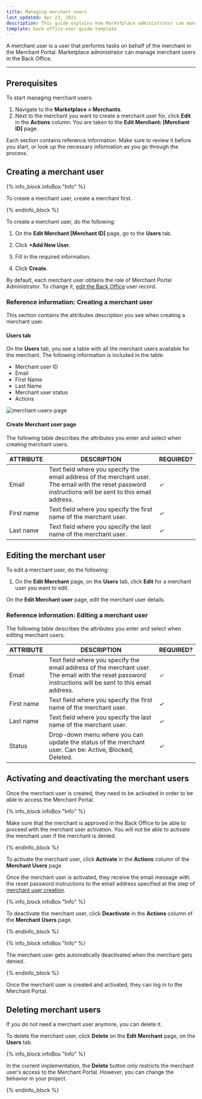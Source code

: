 ```yaml
---
title: Managing merchant users
last_updated: Apr 23, 2021
description: This guide explains how Marketplace administrator can manage merchant users in the Back Office.
template: back-office-user-guide-template
---
```


A merchant user is a user that performs tasks on behalf of the merchant in the Merchant Portal. Marketplace administrator can manage merchant users in the Back Office.

---

## Prerequisites

To start managing merchant users:
1. Navigate to the **Marketplace&nbsp;<span aria-label="and then">></span> Merchants**.
2. Next to the merchant you want to create a merchant user for, click **Edit** in the **Actions** column. You are taken to the **Edit Merchant: [Merchant ID]** page.

Each section contains reference information. Make sure to review it before you start, or look up the necessary information as you go through the process.

## Creating a merchant user

{% info_block infoBox "Info" %}

To create a merchant user, create a merchant first.

{% endinfo_block %}

To create a merchant user, do the following:

1. On the **Edit Merchant [Merchant ID]** page, go to the **Users** tab.

2. Click **+Add New User**.

3. Fill in the required information.

4. Click **Create**.

By default, each merchant user obtains the role of Merchant Portal Administrator. To change it, [edit the Back Office](/docs/scos/user/back-office-user-guides/{{page.version}}/users/managing-users/editing-users.html) user record.

### Reference information: Creating a merchant user

This section contains the attributes description you see when creating a merchant user.

#### Users tab

On the **Users** tab, you see a table with all the merchant users available for the merchant. The following information is included in the table:
* Merchant user ID
* Email
* First Name
* Last Name
* Merchant user status
* Actions

![merchant-users-page](https://spryker.s3.eu-central-1.amazonaws.com/docs/User+Guides/Back+Office+User+Guides/Marketplace/Merchants/merchant-users-page.png)

#### Create Merchant user page

The following table describes the attributes you enter and select when creating merchant users.

| ATTRIBUTE | DESCRIPTION | REQUIRED? |
|-|-|-|
| Email | Text field where you specify the email address of the merchant user. The email with the reset password instructions will be sent to this email address.  | &check; |
| First name | Text field where you specify the first name of the merchant user. | &check; |
| Last name | Text field where you specify the last name of the merchant user. | &check; |

## Editing the merchant user

To edit a merchant user, do the following:

1. On the **Edit Merchant** page, on the **Users** tab, click **Edit** for a merchant user you want to edit.

On the **Edit Merchant user** page, edit the merchant user details.

### Reference information: Editing a merchant user

The following table describes the attributes you enter and select when editing merchant users.

| ATTRIBUTE | DESCRIPTION | REQUIRED? |
|-|-|-|
| Email | Text field where you specify the email address of the merchant user. The email with the reset password instructions will be sent to this email address.  | &check; |
| First name | Text field where you specify the first name of the merchant user. | &check; |
| Last name | Text field where you specify the last name of the merchant user. | &check; |
| Status | Drop-down menu where you can update the status of the merchant user. Can be: Active, Blocked, Deleted. | &check; |

## Activating and deactivating the merchant users

Once the merchant user is created, they need to be activated in order to be able to access the Merchant Portal.

{% info_block infoBox "Info" %}

Make sure that the merchant is approved in the Back Office to be able to proceed with the merchant user activation. You will not be able to activate the merchant user if the merchant is denied.

{% endinfo_block %}

To activate the merchant user, click **Activate** in the **Actions** column of the **Merchant Users** page.

Once the merchant user is activated, they receive the email message with the reset password instructions to the email address specified at the step of [merchant user creation](#creating-a-merchant-user).

{% info_block infoBox "Info" %}

To deactivate the merchant user, click **Deactivate** in the **Actions** column of the **Merchant Users** page.

{% endinfo_block %}

{% info_block infoBox "Info" %}

The merchant user gets automatically deactivated when the merchant gets denied.

{% endinfo_block %}

Once the merchant user is created and activated, they can log in to the Merchant Portal.

## Deleting merchant users

If you do not need a merchant user anymore, you can delete it.

To delete the merchant user, click **Delete** on the **Edit Merchant** page, on the **Users** tab.

{% info_block infoBox "Info" %}

In the current implementation, the **Delete** button only restricts the merchant user’s access to the Merchant Portal. However, you can change the behavior in your project.

{% endinfo_block %}
